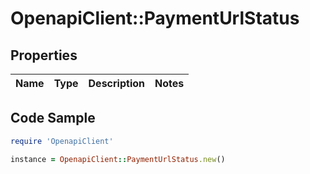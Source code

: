 # OpenapiClient::PaymentUrlStatus

## Properties

Name | Type | Description | Notes
------------ | ------------- | ------------- | -------------

## Code Sample

```ruby
require 'OpenapiClient'

instance = OpenapiClient::PaymentUrlStatus.new()
```


